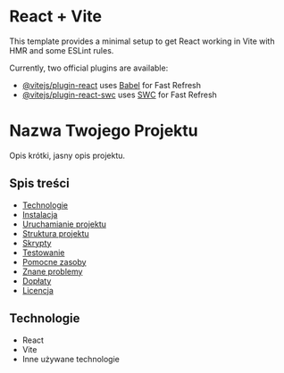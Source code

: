 # React + Vite

This template provides a minimal setup to get React working in Vite with HMR and some ESLint rules.

Currently, two official plugins are available:

- [@vitejs/plugin-react](https://github.com/vitejs/vite-plugin-react/blob/main/packages/plugin-react/README.md) uses [Babel](https://babeljs.io/) for Fast Refresh
- [@vitejs/plugin-react-swc](https://github.com/vitejs/vite-plugin-react-swc) uses [SWC](https://swc.rs/) for Fast Refresh

# Nazwa Twojego Projektu

Opis krótki, jasny opis projektu.

## Spis treści

- [Technologie](#technologie)
- [Instalacja](#instalacja)
- [Uruchamianie projektu](#uruchamianie-projektu)
- [Struktura projektu](#struktura-projektu)
- [Skrypty](#skrypty)
- [Testowanie](#testowanie)
- [Pomocne zasoby](#pomocne-zasoby)
- [Znane problemy](#znane-problemy)
- [Dopłaty](#dopłaty)
- [Licencja](#licencja)

## Technologie

- React
- Vite
- Inne używane technologie
